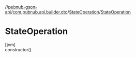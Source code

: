//[pubnub-gson-api](../../../index.md)/[com.pubnub.api.builder.dto](../index.md)/[StateOperation](index.md)/[StateOperation](-state-operation.md)

# StateOperation

[jvm]\
constructor()
